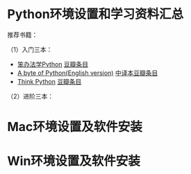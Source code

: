 # Python环境设置和学习资料汇总

推荐书籍：

（1）入门三本： 

* [笨办法学Python]() [豆瓣条目](http://book.douban.com/subject/26264642/)
* [A byte of Python(English version)](http://www.swaroopch.com/notes/python/) [中译本豆瓣条目](http://book.douban.com/subject/5948760/)
* [Think Python](http://www.greenteapress.com/thinkpython/thinkpython.pdf) [豆瓣条目](http://book.douban.com/subject/10779534/)

（2）进阶三本：


# Mac环境设置及软件安装

# Win环境设置及软件安装
